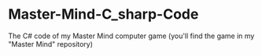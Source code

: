 # Master-Mind-C_sharp-Code
The C# code of my Master Mind computer game (you'll find the game in my "Master Mind" repository)
